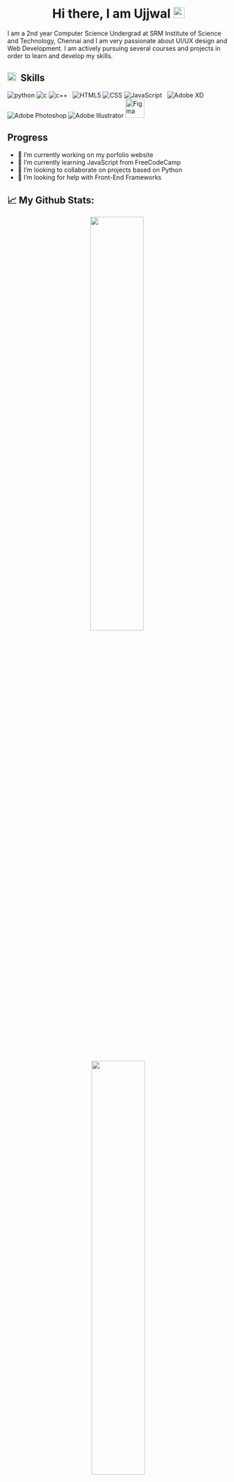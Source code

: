 <h1 align="center"> Hi there, I am Ujjwal  <img src="https://media.giphy.com/media/hvRJCLFzcasrR4ia7z/giphy.gif" width="25px"> </h1>

I am a 2nd year Computer Science Undergrad at SRM Institute of Science and Technology, Chennai and I am very passionate about UI/UX design and Web Development. I am actively pursuing several courses and projects in order to learn and develop my skills.

## <img src="https://img.icons8.com/fluent/48/000000/source-code.png" width="20px"><span>&nbsp;</span> Skills
<div>
  <img alt="python" src="https://img.icons8.com/color/48/000000/python.png"/>
  <img alt="c" src="https://img.icons8.com/color/48/000000/c-programming.png"/>
  <img alt="c++" src="https://img.icons8.com/color/48/000000/c-plus-plus-logo.png"/>
  <span>&nbsp;</span>
  <img alt="HTML5" src="https://img.icons8.com/color/48/000000/html-5--v1.png"/>
  <img alt="CSS" src="https://img.icons8.com/color/48/000000/css3.png"/>
  <img alt="JavaScript" src="https://img.icons8.com/color/48/000000/javascript.png"/>
  <span>&nbsp;</span>
  <img alt="Adobe XD" src="https://img.icons8.com/fluent/48/000000/adobe-xd.png"/>
  <img alt="Adobe Photoshop" src="https://img.icons8.com/fluent/48/000000/adobe-photoshop.png"/>
  <img alt="Adobe Illustrator" src="https://img.icons8.com/fluent/48/000000/adobe-illustrator.png"/>
  <img alt="Figma" src="https://img.icons8.com/fluent/48/000000/figma.png" height=43px/>
</div>


## Progress
- 🔭 I’m currently working on my porfolio website
- 🌱 I’m currently learning JavaScript from FreeCodeCamp
- 👯 I’m looking to collaborate on projects based on Python
- 🤔 I’m looking for help with Front-End Frameworks


## :chart_with_upwards_trend: My Github Stats:
<div align="center">
  <!--<img src='https://github-readme-stats.vercel.app/api/top-langs/?username=ujjwalpuri29&layout=compact&show_icons=true&theme=react'/>-->
  <img width=49% src='https://github-readme-stats.vercel.app/api?username=ujjwalpuri29&show_icons=true&theme=react'>
  <span>&nbsp;</span>
  <img width=49% src='https://github-readme-streak-stats.herokuapp.com/?user=ujjwalpuri29&show_icons=true&theme=react'>
</div>


## :space_invader: Reach me via
<a href="https://www.linkedin.com/in/ujjwal-puri/">
 <img src="https://img.icons8.com/color/48/000000/linkedin.png" width="3.5%"/>
</a><span>&nbsp;</span>
<a href="mailto:mail.ujjwalpuri29@yahoo.com">
  <img src="https://img.icons8.com/fluent/48/000000/mail.png" width="3.5%"/>
</a><span>&nbsp;</span>
<a href="https://www.instagram.com/ujjwal._.p/">
  <img src="https://img.icons8.com/fluent/48/000000/instagram-new.png" width="3.5%"/>
</a><span>&nbsp;</span><a href="https://github.com/ujjwalpuri29">
  <img src="https://img.icons8.com/fluent/48/000000/github.png" width="3.5%"/>
</a><span>&nbsp;</span>
